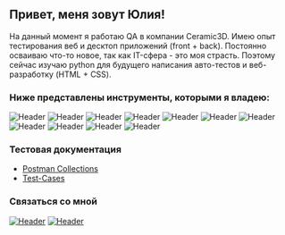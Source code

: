 ## Привет, меня зовут Юлия!
На данный момент я работаю QA в компании Ceramic3D. Имею опыт тестирования веб и десктоп приложений (front + back).
Постоянно осваиваю что-то новое, так как IT-сфера - это моя страсть.
Поэтому сейчас изучаю python для будущего написания авто-тестов и веб-разработку (HTML + CSS).


### Ниже представлены инструменты, которыми я владею:
![Header](https://img.shields.io/badge/Jira-090909?style=for-the-badge&logo=jira&logoColor=136be1)
![Header](https://img.shields.io/badge/Postman-090909?style=for-the-badge&logo=postman&logoColor=f76935)
![Header](https://img.shields.io/badge/Swagger-090909?style=for-the-badge&logo=swagger&logoColor=7ede2b)
![Header](https://img.shields.io/badge/Github-090909?style=for-the-badge&logo=github&logoColor=8cc4d7)
![Header](https://img.shields.io/badge/AzureDevops-090909?style=for-the-badge&logo=azuredevops&logoColor=0074d0)
![Header](https://img.shields.io/badge/MySQL-090909?style=for-the-badge&logo=mysql&logoColor=00618a)
![Header](https://img.shields.io/badge/DevTools-090909?style=for-the-badge&logo=googlechrome&logoColor=2674f2)
![Header](https://img.shields.io/badge/AndroidStudio-090909?style=for-the-badge&logo=androidstudio&logoColor=3ad07d)
![Header](https://img.shields.io/badge/TestRail-090909?style=for-the-badge&logo=&logoColor=71b556)
![Header](https://img.shields.io/badge/Fiddler-090909?style=for-the-badge&logo=fiddler&logoColor=8cc4d7)
![Header](https://img.shields.io/badge/CharlesProxy-090909?style=for-the-badge&logo=charlesproxy&logoColor=8cc4d7)

### Тестовая документация

- [Postman Collections](https://github.com/JuliaYusupova/Postman_Collection/blob/main/README.md)
- [Test-Cases](https://github.com/JuliaYusupova/Testing-documentation_examples/blob/main/README.md)

### Связаться со мной
[![Header](https://img.shields.io/badge/Instagram-090909?style=for-the-badge&logo=instagram&logoColor=9939a3)](https://instagram.com/julia.yusupova_?utm_source=qr&igshid=ZDc4ODBmNjlmNQ%3D%3D)
[![Header](https://img.shields.io/badge/Telegram-090909?style=for-the-badge&logo=telegram&logoColor=31a5db)](https://t.me/Julia_Yusupova)

